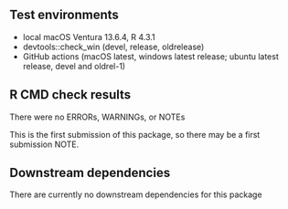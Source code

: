 ## Test environments
* local macOS Ventura 13.6.4, R 4.3.1
* devtools::check_win (devel, release, oldrelease)
* GitHub actions (macOS latest, windows latest release; ubuntu latest release, devel and oldrel-1)

## R CMD check results
There were no ERRORs, WARNINGs, or NOTEs

This is the first submission of this package, so there may be a first submission NOTE.

## Downstream dependencies
There are currently no downstream dependencies for this package

